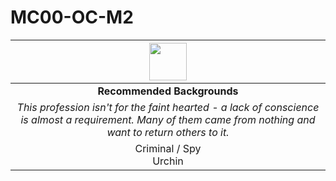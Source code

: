 # MC00-OC-M2

| <img src="../../../images/card-icons/marsh-skimmers.png" height="60" /> |
|:---:|
| **Recommended Backgrounds** |
| *This profession isn't for the faint hearted - a lack of conscience is almost a requirement. Many of them came from nothing and want to return others to it.* |
| Criminal / Spy<br>Urchin |
